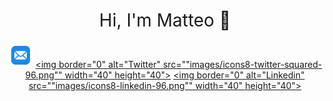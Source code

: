 <h1 style="font-weight:normal" align="center">
  Hi, I'm Matteo 👋
</h1>

<div align="center">

<a href="mailto:matteo.larrode@gmail.com"><img border="0" alt="Email" src="images/icons8-mail-96.png" width="40" height="40"></a>
<a href="https://twitter.com/matteoStats"><img border="0" alt="Twitter" src=""images/icons8-twitter-squared-96.png"" width="40" height="40"></a>
<a href="https://www.linkedin.com/in/matteo-larrode-71187120a/"><img border="0" alt="Linkedin" src=""images/icons8-linkedin-96.png"" width="40" height="40"></a>

<br>



<!--
**MatteoLarrode/MatteoLarrode** is a ✨ _special_ ✨ repository because its `README.md` (this file) appears on your GitHub profile.

Here are some ideas to get you started:

- 🔭 I’m currently working on ...
- 🌱 I’m currently learning ...
- 👯 I’m looking to collaborate on ...
- 🤔 I’m looking for help with ...
- 💬 Ask me about ...
- 📫 How to reach me: ...
- 😄 Pronouns: ...
- ⚡ Fun fact: ...
-->
